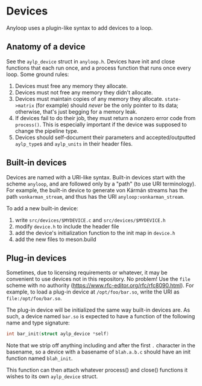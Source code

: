 Devices
=======

Anyloop uses a plugin-like syntax to add devices to a loop.


Anatomy of a device
-------------------

See the `aylp_device` struct in `anyloop.h`. Devices have init and close
functions that each run once, and a process function that runs once every loop.
Some ground rules:

1. Devices must free any memory they allocate.
2. Devices must not free any memory they didn't allocate.
3. Devices must maintain copies of any memory they allocate. `state->matrix`
   (for example) should *never* be the only pointer to its data; otherwise,
   that's just begging for a memory leak.
4. If devices fail to do their job, they must return a nonzero error code from
   `process()`. This is especially important if the device was supposed to
   change the pipeline type.
5. Devices should self-document their parameters and accepted/outputted
   `aylp_type`s and `aylp_units` in their header files.


Built-in devices
----------------

Devices are named with a URI-like syntax. Built-in devices start with the scheme
`anyloop`, and are followed only by a "path" (to use URI terminology). For
example, the built-in device to generate von Kármán streams has the path
`vonkarman_stream`, and thus has the URI `anyloop:vonkarman_stream`.

To add a new built-in device:

 1. write `src/devices/$MYDEVICE.c` and `src/devices/$MYDEVICE.h`
 2. modify `device.h` to include the header file
 3. add the device's initialization function to the init map in `device.h`
 4. add the new files to meson.build


Plug-in devices
---------------

Sometimes, due to licensing requirements or whatever, it may be convenient to
use devices not in this repository. No problem! Use the `file` scheme
with no authority (<https://www.rfc-editor.org/rfc/rfc8090.html>). For example,
to load a plug-in device at `/opt/foo/bar.so`, write the URI as
`file:/opt/foo/bar.so`.

The plug-in device will be initialized the same way built-in devices are. As
such, a device named `bar.so` is expected to have a function of the following
name and type signature:

```c
int bar_init(struct aylp_device *self)
```

Note that we strip off anything including and after the first `.` character in
the basename, so a device with a basename of `blah.a.b.c` should have an init
function named `blah_init`.

This function can then attach whatever process() and close() functions it wishes
to its own `aylp_device` struct.

